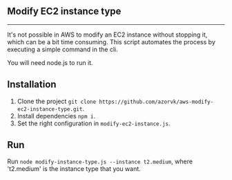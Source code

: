 ## Modify EC2 instance type
---
It's not possible in AWS to modify an EC2 instance without stopping it, which can be a bit time consuming. This script automates the process by executing a simple command in the cli.

You will need node.js to run it.


## Installation

1. Clone the project `git clone https://github.com/azorvk/aws-modify-ec2-instance-type.git`.
2. Install dependencies `npm i`.
3. Set the right configuration in `modify-ec2-instance.js`.

## Run

Run ``node modify-instance-type.js --instance t2.medium``, where 't2.medium' is the instance type that you want.